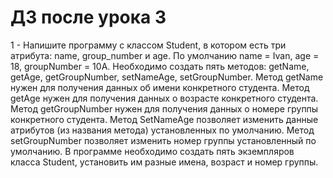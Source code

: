 # ДЗ после урока 3

1 - Напишите программу с классом Student, в котором есть три атрибута: name, group_number и age. По умолчанию name = Ivan, age = 18, groupNumber = 10A.
Необходимо создать пять методов: getName, getAge, getGroupNumber, setNameAge, setGroupNumber.
Метод getName нужен для получения данных об имени конкретного студента.
Метод getAge нужен для получения данных о возрасте конкретного студента.
Метод getGroupNumber нужен для получения данных о номере группы конкретного студента.
Метод SetNameAge позволяет изменить данные атрибутов (из названия метода) установленных по умолчанию.
Метод setGroupNumber позволяет изменить номер группы установленный по умолчанию. 
В программе необходимо создать пять экземпляров класса Student, установить им разные имена, возраст и номер группы.
